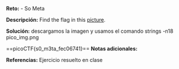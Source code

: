 
**Reto:** - So Meta

**Descripción:**
Find the flag in this [picture](https://jupiter.challenges.picoctf.org/static/00efdf2961da1e21470ffc0d496c3cc2/pico_img.png).

**Solución:**
descargamos la imagen y usamos el comando 
strings -n18 pico_img.png

==picoCTF{s0_m3ta_fec06741}==
**Notas adicionales:**

**Referencias:** 
Ejercicio resuelto en clase 